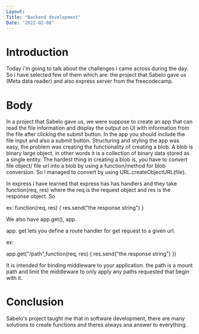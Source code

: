 ```yaml
---
Layout:
Title: "Backend development"
Date: "2022-02-08"
---
```


# Introduction

Today i'm going to talk about the challenges i came across during the day. So i have selected few of them which are: the project that Sabelo gave us (Meta data reader) and also express server from the freecodecamp.

# Body

In a project that Sabelo gave us, we were suppose to create an app that can read the file information and display the output on UI with information from the file after clicking the submit button. In the app you should include the file input and also a submit button. Structuring and styling the app was easy, the problem was creating the functionality of creating a blob. A blob is binary large object, in other words it is a collection of binary data stored as a single entity. The hardest thing in creating a blob is, you have to convert file object/ file url into a blob by using a function/method for blob conversion. So i managed to convert by using URL.createObjectURL(file).

In express i have learned that express has has handlers and they take function(req, res) where the req is the request object and res is the response object. So

ex:
 function(req, res) {
     res.send("the response string")
 }


We also have app.get(), app.

app. get lets you define a route handler for get request to a given url.

ex: 

 app.get("/path",function(req, res) {
     res.send("the response string")
 })

 It is intended for binding middleware to your application. the path is a mount path and limit the middleware to only apply any paths requested that begin with it. 

 # Conclusion

 Sabelo's project taught me that in software development, there are many solutions to create functions and theres always ana answer to everything. 

